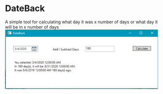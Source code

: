 # DateBack
 A simple tool for calculating what day it was x number of days or what day it will be in x number of days
![DateBack Screenshot](DateBackScreenShot.PNG)
